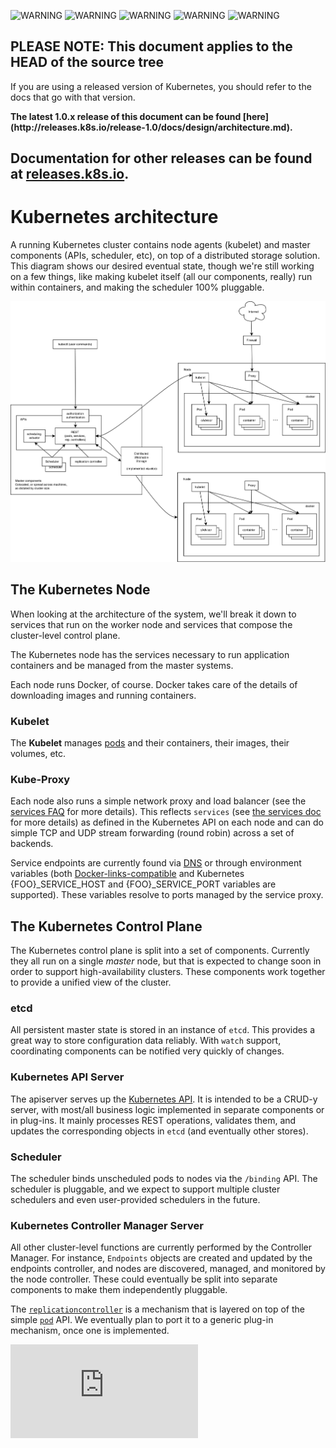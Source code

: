 <!-- BEGIN MUNGE: UNVERSIONED_WARNING -->

<!-- BEGIN STRIP_FOR_RELEASE -->

<img src="http://kubernetes.io/img/warning.png" alt="WARNING"
     width="25" height="25">
<img src="http://kubernetes.io/img/warning.png" alt="WARNING"
     width="25" height="25">
<img src="http://kubernetes.io/img/warning.png" alt="WARNING"
     width="25" height="25">
<img src="http://kubernetes.io/img/warning.png" alt="WARNING"
     width="25" height="25">
<img src="http://kubernetes.io/img/warning.png" alt="WARNING"
     width="25" height="25">

<h2>PLEASE NOTE: This document applies to the HEAD of the source tree</h2>

If you are using a released version of Kubernetes, you should
refer to the docs that go with that version.

<strong>
The latest 1.0.x release of this document can be found
[here](http://releases.k8s.io/release-1.0/docs/design/architecture.md).

Documentation for other releases can be found at
[releases.k8s.io](http://releases.k8s.io).
</strong>
--

<!-- END STRIP_FOR_RELEASE -->

<!-- END MUNGE: UNVERSIONED_WARNING -->
# Kubernetes architecture

A running Kubernetes cluster contains node agents (kubelet) and master components (APIs, scheduler, etc), on top of a distributed storage solution. This diagram shows our desired eventual state, though we're still working on a few things, like making kubelet itself (all our components, really) run within containers, and making the scheduler 100% pluggable.

![Architecture Diagram](architecture.png?raw=true "Architecture overview")

## The Kubernetes Node

When looking at the architecture of the system, we'll break it down to services that run on the worker node and services that compose the cluster-level control plane.

The Kubernetes node has the services necessary to run application containers and be managed from the master systems.

Each node runs Docker, of course.  Docker takes care of the details of downloading images and running containers.

### Kubelet
The **Kubelet** manages [pods](../user-guide/pods.md) and their containers, their images, their volumes, etc. 

### Kube-Proxy

Each node also runs a simple network proxy and load balancer (see the [services FAQ](https://github.com/GoogleCloudPlatform/kubernetes/wiki/Services-FAQ) for more details).  This reflects `services` (see [the services doc](../user-guide/services.md) for more details) as defined in the Kubernetes API on each node and can do simple TCP and UDP stream forwarding (round robin) across a set of backends.

Service endpoints are currently found via [DNS](../admin/dns.md) or through environment variables (both [Docker-links-compatible](https://docs.docker.com/userguide/dockerlinks/) and Kubernetes {FOO}_SERVICE_HOST and {FOO}_SERVICE_PORT variables are supported).  These variables resolve to ports managed by the service proxy.

## The Kubernetes Control Plane

The Kubernetes control plane is split into a set of components. Currently they all run on a single _master_ node, but that is expected to change soon in order to support high-availability clusters.  These components work together to provide a unified view of the cluster.

### etcd

All persistent master state is stored in an instance of `etcd`.  This provides a great way to store configuration data reliably.  With `watch` support, coordinating components can be notified very quickly of changes.

### Kubernetes API Server

The apiserver serves up the [Kubernetes API](../api.md). It is intended to be a CRUD-y server, with most/all business logic implemented in separate components or in plug-ins. It mainly processes REST operations, validates them, and updates the corresponding objects in `etcd` (and eventually other stores).

### Scheduler

The scheduler binds unscheduled pods to nodes via the `/binding` API. The scheduler is pluggable, and we expect to support multiple cluster schedulers and even user-provided schedulers in the future.

### Kubernetes Controller Manager Server

All other cluster-level functions are currently performed by the Controller Manager. For instance, `Endpoints` objects are created and updated by the endpoints controller, and nodes are discovered, managed, and monitored by the node controller. These could eventually be split into separate components to make them independently pluggable.

The [`replicationcontroller`](../user-guide/replication-controller.md) is a mechanism that is layered on top of the simple [`pod`](../user-guide/pods.md) API. We eventually plan to port it to a generic plug-in mechanism, once one is implemented.


<!-- BEGIN MUNGE: GENERATED_ANALYTICS -->
[![Analytics](https://kubernetes-site.appspot.com/UA-36037335-10/GitHub/docs/design/architecture.md?pixel)]()
<!-- END MUNGE: GENERATED_ANALYTICS -->
